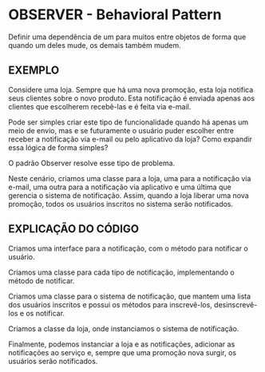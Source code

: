 # OBSERVER - Behavioral Pattern

Definir uma dependência de um para muitos entre objetos de forma que quando um deles mude, os demais também mudem.

## EXEMPLO

Considere uma loja. Sempre que há uma nova promoção, esta loja notifica seus clientes sobre o novo produto. Esta notificação é enviada apenas aos clientes que escolherem recebê-las e é feita via e-mail.

Pode ser simples criar este tipo de funcionalidade quando há apenas um meio de envio, mas e se futuramente o usuário puder escolher entre receber a notificação via e-mail ou pelo aplicativo da loja? Como expandir essa lógica de forma simples?

O padrão Observer resolve esse tipo de problema.

Neste cenário, criamos uma classe para a loja, uma para a notificação via e-mail, uma outra para a notificação via aplicativo e uma última que gerencia o sistema de notificação. Assim, quando a loja liberar uma nova promoção, todos os usuários inscritos no sistema serão notificados.

## EXPLICAÇÃO DO CÓDIGO

Criamos uma interface para a notificação, com o método para notificar o usuário.

Criamos uma classe para cada tipo de notificação, implementando o método de notificar.

Criamos uma classe para o sistema de notificação, que mantem uma lista dos usuários inscritos e possui os métodos para inscrevê-los, desinscrevê-los e os notificar.

Criamos a classe da loja, onde instanciamos o sistema de notificação.

Finalmente, podemos instanciar a loja e as notificações, adicionar as notificações ao serviço e, sempre que uma promoção nova surgir, os usuários serão notificados.